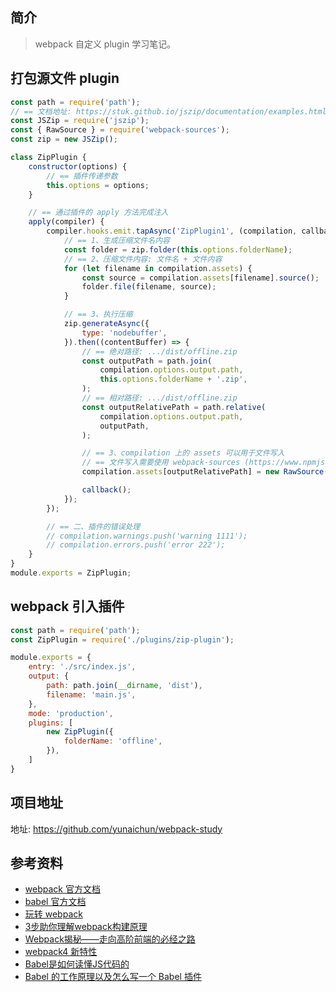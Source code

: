 ## 简介

> webpack 自定义 plugin 学习笔记。

## 打包源文件 plugin

```js
const path = require('path');
// == 文档地址: https://stuk.github.io/jszip/documentation/examples.html
const JSZip = require('jszip');
const { RawSource } = require('webpack-sources');
const zip = new JSZip();

class ZipPlugin {
    constructor(options) {
        // == 插件传递参数
        this.options = options;
    }

    // == 通过插件的 apply 方法完成注入
    apply(compiler) {
        compiler.hooks.emit.tapAsync('ZipPlugin1', (compilation, callback) => {
            // == 1、生成压缩文件名内容
            const folder = zip.folder(this.options.folderName);
            // == 2、压缩文件内容: 文件名 + 文件内容
            for (let filename in compilation.assets) {
                const source = compilation.assets[filename].source();
                folder.file(filename, source);
            }

            // == 3、执行压缩
            zip.generateAsync({
                type: 'nodebuffer',
            }).then((contentBuffer) => {
                // == 绝对路径: .../dist/offline.zip
                const outputPath = path.join(
                    compilation.options.output.path, 
                    this.options.folderName + '.zip',
                );
                // == 相对路径: .../dist/offline.zip
                const outputRelativePath = path.relative(
                    compilation.options.output.path,
                    outputPath,
                );

                // == 3、compilation 上的 assets 可以用于文件写入
                // == 文件写入需要使用 webpack-sources (https://www.npmjs.com/package/webpack-sources)
                compilation.assets[outputRelativePath] = new RawSource(contentBuffer);

                callback();
            });
        });

        // == 二、插件的错误处理
        // compilation.warnings.push('warning 1111');
        // compilation.errors.push('error 222');
    }
}
module.exports = ZipPlugin;
```

## webpack 引入插件

```js
const path = require('path');
const ZipPlugin = require('./plugins/zip-plugin');

module.exports = {
    entry: './src/index.js',
    output: {
        path: path.join(__dirname, 'dist'),
        filename: 'main.js',
    },
    mode: 'production',
    plugins: [
        new ZipPlugin({
            folderName: 'offline',
        }),
    ]
}
```

## 项目地址

地址: https://github.com/yunaichun/webpack-study

## 参考资料

- [webpack 官方文档](https://webpack.js.org/)
- [babel 官方文档](https://babeljs.io/)
- [玩转 webpack](https://time.geekbang.org/course/intro/100028901)
- [3步助你理解webpack构建原理](https://learn.kaikeba.com/catalog/211875)
- [Webpack揭秘——走向高阶前端的必经之路 ](https://juejin.im/post/6844903685407916039)
- [webpack4 新特性](https://lz5z.com/webpack4-new/)
- [Babel是如何读懂JS代码的](https://zhuanlan.zhihu.com/p/27289600)
- [Babel 的工作原理以及怎么写一个 Babel 插件](https://cloud.tencent.com/developer/article/1520124)

